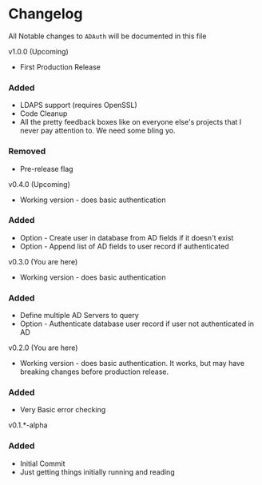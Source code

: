 # Changelog

All Notable changes to `ADAuth` will be documented in this file


v1.0.0 (Upcoming)
- First Production Release
### Added
- LDAPS support (requires OpenSSL)
- Code Cleanup
- All the pretty feedback boxes like on everyone else's projects that I never pay attention to. We need some bling yo. 
### Removed
- Pre-release flag

v0.4.0 (Upcoming)
- Working version - does basic authentication
### Added
- Option - Create user in database from AD fields if it doesn't exist
- Option - Append list of AD fields to user record if authenticated

v0.3.0 (You are here)
- Working version - does basic authentication
### Added
- Define multiple AD Servers to query
- Option - Authenticate database user record if user not authenticated in AD

v0.2.0 (You are here)
- Working version - does basic authentication. It works, but may have breaking changes before production release. 
### Added
- Very Basic error checking

v0.1.*-alpha
### Added
- Initial Commit
- Just getting things initially running and reading
